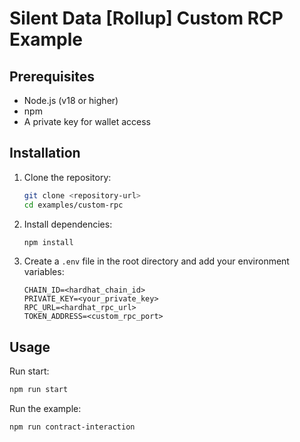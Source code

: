 # Silent Data [Rollup] Custom RCP Example

## Prerequisites

- Node.js (v18 or higher)
- npm
- A private key for wallet access

## Installation

1. Clone the repository:

   ```bash
   git clone <repository-url>
   cd examples/custom-rpc
   ```

2. Install dependencies:

   ```bash
   npm install
   ```

3. Create a `.env` file in the root directory and add your environment variables:

   ```plaintext
   CHAIN_ID=<hardhat_chain_id>
   PRIVATE_KEY=<your_private_key>
   RPC_URL=<hardhat_rpc_url>
   TOKEN_ADDRESS=<custom_rpc_port>
   ```

## Usage

Run start:

```bash
npm run start
```

Run the example:

```bash
npm run contract-interaction
```
